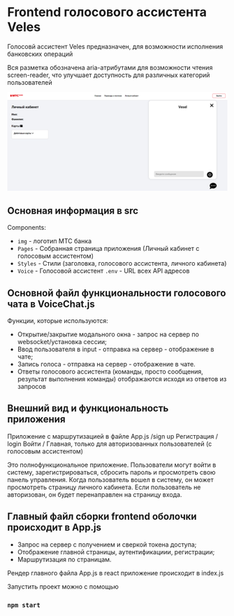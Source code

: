 # Frontend голосового ассистента Veles
Голосовй ассистент Veles предназначен, для возможности исполнения банковских операций

Вся разметка обозначена aria-атрибутами для возможности чтения screen-reader, что улучшает доступность для различных категорий пользователей

![Screen_service](img/screen.png)

## Основная информация в src
Components:
- `img` - логотип МТС банка
- `Pages` - Собранная страница приложения (Личный кабинет с голосовым ассистентом)
- `Styles` - Стили (заголовка, голосового ассистента, личного кабинета)
- `Voice` - Голосовой ассистент
`.env` - URL всех API адресов


## Основной файл функциональности голосового чата в VoiceChat.js
Функции, которые используются:
- Открытие/закрытие модального окна - запрос на сервер по websocket/установка сессии;
- Ввод пользователя в input - отправка на сервер - отображение в чате;
- Запись голоса - отправка на сервер - отображение в чате.
- Ответы голосового ассистента (команды, просто сообщения, результат выполнения команды) отображаются исходя из ответов из запросов

## Внешний вид и функциональность приложения
Приложение с маршрутизацией в файле App.js
/sign up Регистрация
/ login Войти 
/ Главная, только для авторизованных пользователей (с голосовым ассистентом)

Это полнофункциональное приложение. Пользователи могут войти в систему, зарегистрироваться, сбросить пароль и просмотреть свою панель управления. Когда пользователь вошел в систему, он может просмотреть страницу личного кабинета. Если пользователь не авторизован, он будет перенаправлен на страницу входа.

## Главный файл сборки frontend оболочки происходит в App.js
- Запрос на сервер с получением и сверкой токена доступа;
- Отображение главной страницы, аутентификациии, регистрации;
- Маршрутизация по страницам. 



Рендер главного файла App.js в react приложение происходит в index.js

Запустить проект можно с помощью 

### `npm start`

